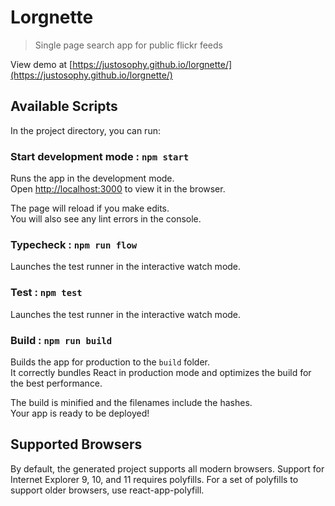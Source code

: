 # Lorgnette

> Single page search app for public flickr feeds

View demo at [https://justosophy.github.io/lorgnette/](https://justosophy.github.io/lorgnette/)

## Available Scripts

In the project directory, you can run:

### Start development mode : `npm start`

Runs the app in the development mode.<br>
Open [http://localhost:3000](http://localhost:3000) to view it in the browser.

The page will reload if you make edits.<br>
You will also see any lint errors in the console.

### Typecheck : `npm run flow`

Launches the test runner in the interactive watch mode.

### Test : `npm test`

Launches the test runner in the interactive watch mode.

### Build : `npm run build`

Builds the app for production to the `build` folder.<br>
It correctly bundles React in production mode and optimizes the build for the best performance.

The build is minified and the filenames include the hashes.<br>
Your app is ready to be deployed!


## Supported Browsers

By default, the generated project supports all modern browsers. Support for Internet Explorer 9, 10, and 11 requires polyfills. For a set of polyfills to support older browsers, use react-app-polyfill.